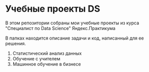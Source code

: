 # Учебные проекты DS

В этом репозитории собраны мои учебные проекты из курса "Специалист по Data Science" Яндекс.Практикума

В папках находится описание задачи и код, написанный для ее решения.

1. Статистический анализ данных
2. Обучение с учителем
3. Машинное обучение в бизнесе
